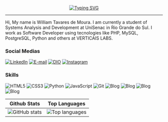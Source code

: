 <div align="center">
  <a href="https://git.io/typing-svg"><img src="https://readme-typing-svg.demolab.com?      font=&pause=1000&color=A03DBB&center=true&vCenter=true&width=450&height=70&lines=Welcome+to+my+GitHub" alt="Typing SVG" />
  </a>
</div>
<hr>
Hi, My name is William Tavares de Moura. I am currently a student of Systems Analysis and Development at UniSenac in Rio Grande do Sul. I work as Software Developer using tecnologies like PHP, MySQL, PostgreSQL, Python and others at VERTICAIS LABS.



  ### Social Medias
  [![LinkedIn](https://img.shields.io/badge/-LinkedIn-000?style=for-the-badge&logo=linkedin&logoColor=30A3DC)](https://www.linkedin.com/in/william-tavares-de-moura/)
  [![E-mail](https://img.shields.io/badge/Gmail-D14836?style=for-the-badge&logo=gmail&logoColor=white)](williamtavaresdemoura@gmail.com)
  [![DIO](https://img.shields.io/badge/-Meu%20Perfil%20na%20DIO-30A3DC?style=for-the-badge)](https://web.dio.me/users/williamtavaresdemoura/)
  [![Instagram](https://img.shields.io/badge/Instagram-000?style=for-the-badge&logo=instagram)](https://www.instagram.com/mestre_will/)


  ### Skills
  ![HTML5](https://img.shields.io/badge/HTML5-000?style=for-the-badge&logo=html5)
  ![CSS3](https://img.shields.io/badge/CSS3-000?style=for-the-badge&logo=css3&logoColor=264CE4)
  ![Python](https://img.shields.io/badge/Python-000?style=for-the-badge&logo=python)
  ![JavaScript](https://img.shields.io/badge/JavaScript-000?style=for-the-badge&logo=javascript)
  ![Git](https://img.shields.io/badge/Git-000?style=for-the-badge&logo=git&logoColor=E94D5F)
  ![Blog](https://img.shields.io/badge/Java-ED8B00?style=for-the-badge&logo=openjdk&logoColor=white)
  ![Blog](https://img.shields.io/badge/PHP-777BB4?style=for-the-badge&logo=php&logoColor=white)
  ![Blog](https://img.shields.io/badge/MySQL-00000F?style=for-the-badge&logo=mysql&logoColor=white)
  ![Blog](https://img.shields.io/badge/Bootstrap-563D7C?style=for-the-badge&logo=bootstrap&logoColor=white)
<div align="center">

  | Github Stats | Top Languages |
  | --- | --- |
  | ![GitHub stats](https://github-readme-stats.vercel.app/api?username=MestreWil&show_icons=true&theme=dracula&include_all_commits=true&count_private=true) | ![Top languages](https://github-readme-stats.vercel.app/api/top-langs/?username=MestreWil&layout=compact&langs_count=7&theme=dark) |

</div>
    

